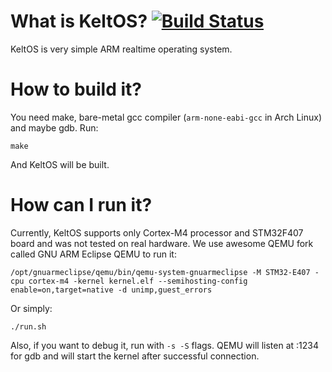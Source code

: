 # What is KeltOS? [![Build Status](https://travis-ci.org/carzil/KeltOS.svg?branch=master)](https://travis-ci.org/carzil/KeltOS)
KeltOS is very simple ARM realtime operating system.

# How to build it?
You need make, bare-metal gcc compiler (`arm-none-eabi-gcc` in Arch Linux) and maybe gdb.
Run:
```
make
```
And KeltOS will be built.

# How can I run it?
Currently, KeltOS supports only Cortex-M4 processor and STM32F407 board and was not tested on real hardware. We use awesome QEMU fork called GNU ARM Eclipse QEMU to run it:
```
/opt/gnuarmeclipse/qemu/bin/qemu-system-gnuarmeclipse -M STM32-E407 -cpu cortex-m4 -kernel kernel.elf --semihosting-config enable=on,target=native -d unimp,guest_errors
```
Or simply:
```
./run.sh
```
Also, if you want to debug it, run with `-s -S` flags. QEMU will listen at :1234 for gdb and will start the kernel after successful connection.
